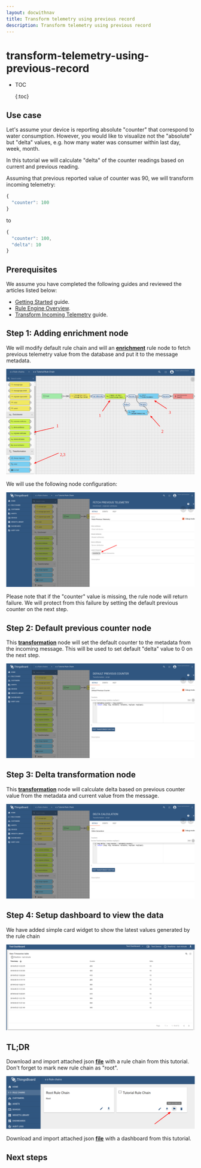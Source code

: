 ```yaml
---
layout: docwithnav
title: Transform telemetry using previous record
description: Transform telemetry using previous record
---
```


# transform-telemetry-using-previous-record

* TOC

  {:toc}

## Use case

Let's assume your device is reporting absolute "counter" that correspond to water consumption. However, you would like to visualize not the "absolute" but "delta" values, e.g. how many water was consumer within last day, week, month.

In this tutorial we will calculate "delta" of the counter readings based on current and previous reading.

Assuming that previous reported value of counter was 90, we will transform incoming telemetry:

```javascript
{
  "counter": 100
}
```

to

```javascript
{
  "counter": 100,
  "delta": 10
}
```

## Prerequisites

We assume you have completed the following guides and reviewed the articles listed below:

* [Getting Started](https://github.com/caoyingde/thingsboard.github.io/tree/9437083b88083a9b2563248432cbbe460867fbaf/docs/getting-started-guides/helloworld/README.md) guide.
* [Rule Engine Overview](https://github.com/caoyingde/thingsboard.github.io/tree/9437083b88083a9b2563248432cbbe460867fbaf/docs/user-guide/rule-engine-2-0/overview/README.md).
* [Transform Incoming Telemetry](https://github.com/caoyingde/thingsboard.github.io/tree/9437083b88083a9b2563248432cbbe460867fbaf/docs/user-guide/rule-engine-2-0/tutorials/transform-incoming-telemetry/README.md) guide.

## Step 1: Adding enrichment node

We will modify default rule chain and will an [**enrichment**](https://github.com/caoyingde/thingsboard.github.io/tree/9437083b88083a9b2563248432cbbe460867fbaf/docs/user-guide/rule-engine-2-0/enrichment-nodes/README.md#originator-attributes) rule node to fetch previous telemetry value from the database and put it to the message metadata.

![image](../../../../.gitbook/assets/rule-chain%20%283%29.png)

We will use the following node configuration:

![image](../../../../.gitbook/assets/node-config-step-1.png)

Please note that if the "counter" value is missing, the rule node will return failure. We will protect from this failure by setting the default previous counter on the next step.

## Step 2: Default previous counter node

This [**transformation**](https://github.com/caoyingde/thingsboard.github.io/tree/9437083b88083a9b2563248432cbbe460867fbaf/docs/user-guide/rule-engine-2-0/transformation-nodes/README.md#script-transformation-node) node will set the default counter to the metadata from the incoming message. This will be used to set default "delta" value to 0 on the next step.

![image](../../../../.gitbook/assets/node-config-step-2.png)

## Step 3: Delta transformation node

This [**transformation**](https://github.com/caoyingde/thingsboard.github.io/tree/9437083b88083a9b2563248432cbbe460867fbaf/docs/user-guide/rule-engine-2-0/transformation-nodes/README.md#script-transformation-node) node will calculate delta based on previous counter value from the metadata and current value from the message.

![image](../../../../.gitbook/assets/node-config-step-3.png)

## Step 4: Setup dashboard to view the data

We have added simple card widget to show the latest values generated by the rule chain

![image](../../../../.gitbook/assets/dashboard.png)

## TL;DR

Download and import attached json [**file**](https://github.com/caoyingde/thingsboard.github.io/tree/9437083b88083a9b2563248432cbbe460867fbaf/docs/user-guide/resources/previous-telemetry-rule-chain.json) with a rule chain from this tutorial. Don't forget to mark new rule chain as "root".

![image](../../../../.gitbook/assets/make-root%20%282%29.png)

Download and import attached json [**file**](https://github.com/caoyingde/thingsboard.github.io/tree/9437083b88083a9b2563248432cbbe460867fbaf/docs/user-guide/resources/previous-telemetry-dashboard.json) with a dashboard from this tutorial.

## Next steps


